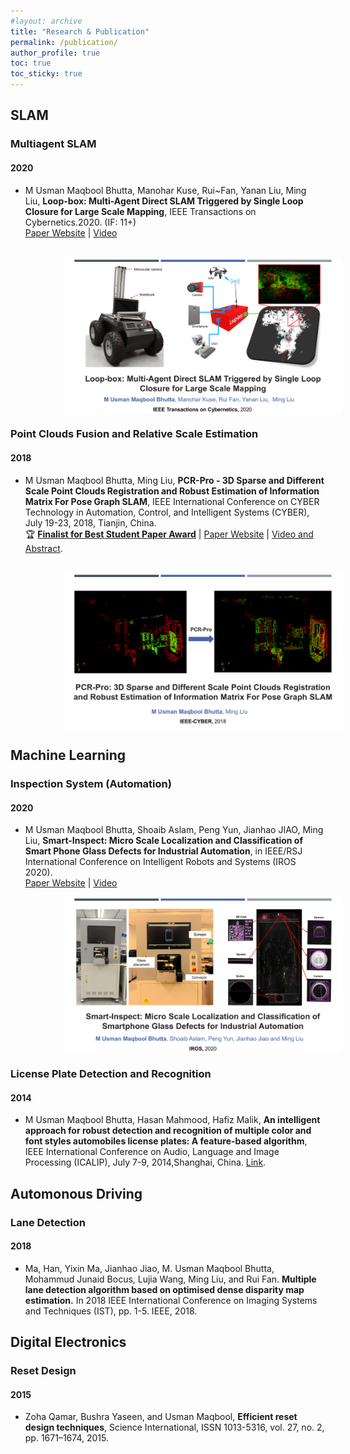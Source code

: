 ```yaml
---
#layout: archive
title: "Research & Publication"
permalink: /publication/
author_profile: true
toc: true
toc_sticky: true
---
```

## SLAM

### Multiagent SLAM

#### 2020

- M Usman Maqbool Bhutta, Manohar Kuse, Rui~Fan, Yanan Liu, Ming Liu, **Loop-box: Multi-Agent Direct SLAM Triggered by Single Loop Closure for Large Scale Mapping**, IEEE Transactions on Cybernetics.2020. (IF: 11+) <br>
[Paper Website](https://usmanmaqbool.github.io/loop-box) | [Video](https://www.youtube.com/watch?v=AatjVz5ysV8)
<br>
<img src="/assets/images/publication/cover-loop-box.png" style="height: 250px;display: block; margin-left: 17%;" alt="Loop-box"  > 

### Point Clouds Fusion and Relative Scale Estimation

#### 2018

- M Usman Maqbool Bhutta, Ming Liu, **PCR-Pro - 3D Sparse and Different Scale Point Clouds Registration and Robust Estimation of Information Matrix For Pose Graph SLAM**, IEEE International Conference on CYBER Technology in Automation, Control, and Intelligent Systems (CYBER), July 19-23, 2018, Tianjin, China. <br> :trophy: [**Finalist for Best Student Paper Award**](http://usmanmaqbool.github.io/conference/ieee/usman-maqbool-bhutta-ieee-cyber-2018-tianjin/) | [Paper Website](https://sites.google.com/view/pcr-pro) | [Video and Abstract](https://usmanmaqbool.github.io/conference-paper/publication/usman-maqbool-bhutta-cyber-paper/).
<br>
<img src="/assets/images/cyber18/cover.png" style="height: 250px;display: block; margin-left: 17%;" alt="PCR-pro"  > 

## Machine Learning
### Inspection System (Automation)

#### 2020

- M Usman Maqbool Bhutta, Shoaib Aslam, Peng Yun, Jianhao JIAO, Ming Liu, **Smart-Inspect: Micro Scale Localization and Classification of Smart Phone Glass Defects for Industrial Automation**, in IEEE/RSJ International Conference on Intelligent Robots and Systems (IROS 2020). <br> [Paper Website](https://usmanmaqbool.github.io/smart-inspect) | [Video](https://www.youtube.com/watch?v=lYuSfzzmRS0)<br>
<img src="/assets/images/publication/cover-smart-inspect.png" style="height: 250px;display: block; margin-left: 17%;" alt="Smart-Inspect"  > 

### License Plate Detection and Recognition
#### 2014

- M Usman Maqbool Bhutta, Hasan Mahmood, Hafiz Malik, **An intelligent approach for robust detection and recognition of multiple color and font styles automobiles license plates: A feature-based algorithm**, IEEE International Conference on Audio, Language and Image Processing (ICALIP), July 7-9, 2014,Shanghai, China. [Link](https://ieeexplore.ieee.org/document/7009936/).

## Automonous Driving

### Lane Detection
#### 2018

- Ma, Han, Yixin Ma, Jianhao Jiao, M. Usman Maqbool Bhutta, Mohammud Junaid Bocus, Lujia Wang, Ming Liu, and Rui Fan. **Multiple lane detection algorithm based on optimised dense disparity map estimation.** In 2018 IEEE International Conference on Imaging Systems and Techniques (IST), pp. 1-5. IEEE, 2018.


## Digital Electronics
### Reset Design
#### 2015

- Zoha Qamar, Bushra Yaseen, and Usman Maqbool, **Efficient reset design techniques**, Science International, ISSN 1013-5316, vol. 27, no. 2, pp. 1671–1674, 2015.


